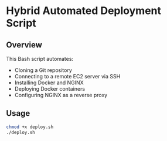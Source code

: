 # Hybrid Automated Deployment Script

## Overview
This Bash script automates:
- Cloning a Git repository
- Connecting to a remote EC2 server via SSH
- Installing Docker and NGINX
- Deploying Docker containers
- Configuring NGINX as a reverse proxy

## Usage
```bash
chmod +x deploy.sh
./deploy.sh
